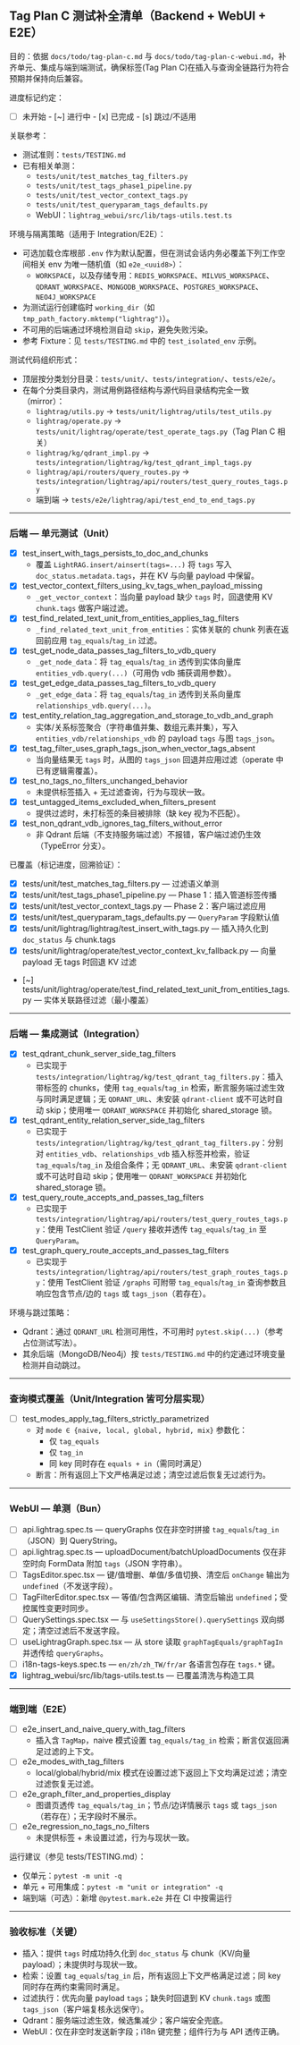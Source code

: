 ## Tag Plan C 测试补全清单（Backend + WebUI + E2E）

目的：依据 `docs/todo/tag-plan-c.md` 与 `docs/todo/tag-plan-c-webui.md`，补齐单元、集成与端到端测试，确保标签(Tag Plan C)在插入与查询全链路行为符合预期并保持向后兼容。

进度标记约定：
- [ ] 未开始  - [~] 进行中  - [x] 已完成  - [s] 跳过/不适用

关联参考：
- 测试准则：`tests/TESTING.md`
- 已有相关单测：
  - `tests/unit/test_matches_tag_filters.py`
  - `tests/unit/test_tags_phase1_pipeline.py`
  - `tests/unit/test_vector_context_tags.py`
  - `tests/unit/test_queryparam_tags_defaults.py`
  - WebUI：`lightrag_webui/src/lib/tags-utils.test.ts`

环境与隔离策略（适用于 Integration/E2E）：
- 可选加载仓库根部 `.env` 作为默认配置，但在测试会话内务必覆盖下列工作空间相关 env 为唯一随机值（如 `e2e_<uuid8>`）：
  - `WORKSPACE`，以及存储专用：`REDIS_WORKSPACE`、`MILVUS_WORKSPACE`、`QDRANT_WORKSPACE`、`MONGODB_WORKSPACE`、`POSTGRES_WORKSPACE`、`NEO4J_WORKSPACE`
- 为测试运行创建临时 `working_dir`（如 `tmp_path_factory.mktemp("lightrag")`）。
- 不可用的后端通过环境检测自动 `skip`，避免失败污染。
- 参考 Fixture：见 `tests/TESTING.md` 中的 `test_isolated_env` 示例。

测试代码组织形式：
- 顶层按分类划分目录：`tests/unit/`、`tests/integration/`、`tests/e2e/`。
- 在每个分类目录内，测试用例路径结构与源代码目录结构完全一致（mirror）：
  - `lightrag/utils.py` → `tests/unit/lightrag/utils/test_utils.py`
  - `lightrag/operate.py` → `tests/unit/lightrag/operate/test_operate_tags.py`（Tag Plan C 相关）
  - `lightrag/kg/qdrant_impl.py` → `tests/integration/lightrag/kg/test_qdrant_impl_tags.py`
  - `lightrag/api/routers/query_routes.py` → `tests/integration/lightrag/api/routers/test_query_routes_tags.py`
  - 端到端 → `tests/e2e/lightrag/api/test_end_to_end_tags.py`

---

### 后端 — 单元测试（Unit）
- [x] test_insert_with_tags_persists_to_doc_and_chunks
  - 覆盖 `LightRAG.insert/ainsert(tags=...)` 将 `tags` 写入 `doc_status.metadata.tags`，并在 KV 与向量 payload 中保留。
- [x] test_vector_context_filters_using_kv_tags_when_payload_missing
  - `_get_vector_context`：当向量 payload 缺少 `tags` 时，回退使用 KV `chunk.tags` 做客户端过滤。
- [x] test_find_related_text_unit_from_entities_applies_tag_filters
  - `_find_related_text_unit_from_entities`：实体关联的 chunk 列表在返回前应用 `tag_equals`/`tag_in` 过滤。
- [x] test_get_node_data_passes_tag_filters_to_vdb_query
  - `_get_node_data`：将 `tag_equals`/`tag_in` 透传到实体向量库 `entities_vdb.query(...)`（可用伪 vdb 捕获调用参数）。
- [x] test_get_edge_data_passes_tag_filters_to_vdb_query
  - `_get_edge_data`：将 `tag_equals`/`tag_in` 透传到关系向量库 `relationships_vdb.query(...)`。
- [x] test_entity_relation_tag_aggregation_and_storage_to_vdb_and_graph
  - 实体/关系标签聚合（字符串值并集、数组元素并集），写入 `entities_vdb/relationships_vdb` 的 payload `tags` 与图 `tags_json`。
- [x] test_tag_filter_uses_graph_tags_json_when_vector_tags_absent
  - 当向量结果无 `tags` 时，从图的 `tags_json` 回退并应用过滤（operate 中已有逻辑需覆盖）。
- [x] test_no_tags_no_filters_unchanged_behavior
  - 未提供标签插入 + 无过滤查询，行为与现状一致。
- [x] test_untagged_items_excluded_when_filters_present
  - 提供过滤时，未打标签的条目被排除（缺 key 视为不匹配）。
- [x] test_non_qdrant_vdb_ignores_tag_filters_without_error
  - 非 Qdrant 后端（不支持服务端过滤）不报错，客户端过滤仍生效（TypeError 分支）。

已覆盖（标记进度，回溯验证）：
- [x] tests/unit/test_matches_tag_filters.py — 过滤语义单测
- [x] tests/unit/test_tags_phase1_pipeline.py — Phase 1：插入管道标签传播
- [x] tests/unit/test_vector_context_tags.py — Phase 2：客户端过滤应用
- [x] tests/unit/test_queryparam_tags_defaults.py — `QueryParam` 字段默认值
 - [x] tests/unit/lightrag/lightrag/test_insert_with_tags.py — 插入持久化到 `doc_status` 与 chunk.tags
 - [x] tests/unit/lightrag/operate/test_vector_context_kv_fallback.py — 向量 payload 无 tags 时回退 KV 过滤
 - [~] tests/unit/lightrag/operate/test_find_related_text_unit_from_entities_tags.py — 实体关联路径过滤（最小覆盖）

---

### 后端 — 集成测试（Integration）
- [x] test_qdrant_chunk_server_side_tag_filters
  - 已实现于 `tests/integration/lightrag/kg/test_qdrant_tag_filters.py`：插入带标签的 chunks，使用 `tag_equals`/`tag_in` 检索，断言服务端过滤生效与同时满足逻辑；无 `QDRANT_URL`、未安装 `qdrant-client` 或不可达时自动 skip；使用唯一 `QDRANT_WORKSPACE` 并初始化 shared_storage 锁。
- [x] test_qdrant_entity_relation_server_side_tag_filters
  - 已实现于 `tests/integration/lightrag/kg/test_qdrant_tag_filters.py`：分别对 `entities_vdb`、`relationships_vdb` 插入标签并检索，验证 `tag_equals`/`tag_in` 及组合条件；无 `QDRANT_URL`、未安装 `qdrant-client` 或不可达时自动 skip；使用唯一 `QDRANT_WORKSPACE` 并初始化 shared_storage 锁。
- [x] test_query_route_accepts_and_passes_tag_filters
  - 已实现于 `tests/integration/lightrag/api/routers/test_query_routes_tags.py`：使用 TestClient 验证 `/query` 接收并透传 `tag_equals`/`tag_in` 至 `QueryParam`。
- [x] test_graph_query_route_accepts_and_passes_tag_filters
  - 已实现于 `tests/integration/lightrag/api/routers/test_graph_routes_tags.py`：使用 TestClient 验证 `/graphs` 可附带 `tag_equals`/`tag_in` 查询参数且响应包含节点/边的 `tags` 或 `tags_json`（若存在）。

环境与跳过策略：
- Qdrant：通过 `QDRANT_URL` 检测可用性，不可用时 `pytest.skip(...)`（参考占位测试写法）。
- 其余后端（MongoDB/Neo4j）按 `tests/TESTING.md` 中的约定通过环境变量检测并自动跳过。

---

### 查询模式覆盖（Unit/Integration 皆可分层实现）
- [ ] test_modes_apply_tag_filters_strictly_parametrized
  - 对 `mode ∈ {naive, local, global, hybrid, mix}` 参数化：
    - 仅 `tag_equals`
    - 仅 `tag_in`
    - 同 key 同时存在 `equals + in`（需同时满足）
  - 断言：所有返回上下文严格满足过滤；清空过滤后恢复无过滤行为。

---

### WebUI — 单测（Bun）
- [ ] api.lightrag.spec.ts — queryGraphs 仅在非空时拼接 `tag_equals`/`tag_in`（JSON）到 QueryString。
- [ ] api.lightrag.spec.ts — uploadDocument/batchUploadDocuments 仅在非空时向 FormData 附加 `tags`（JSON 字符串）。
- [ ] TagsEditor.spec.tsx — 键/值增删、单值/多值切换、清空后 `onChange` 输出为 `undefined`（不发送字段）。
- [ ] TagFilterEditor.spec.tsx — 等值/包含两区编辑、清空后输出 `undefined`；受控属性变更时同步。
- [ ] QuerySettings.spec.tsx — 与 `useSettingsStore().querySettings` 双向绑定；清空过滤后不发送字段。
- [ ] useLightragGraph.spec.tsx — 从 store 读取 `graphTagEquals/graphTagIn` 并透传给 `queryGraphs`。
- [ ] i18n-tags-keys.spec.ts — `en/zh/zh_TW/fr/ar` 各语言包存在 `tags.*` 键。
- [x] lightrag_webui/src/lib/tags-utils.test.ts — 已覆盖清洗与构造工具

---

### 端到端（E2E）
- [ ] e2e_insert_and_naive_query_with_tag_filters
  - 插入含 `TagMap`，naive 模式设置 `tag_equals/tag_in` 检索；断言仅返回满足过滤的上下文。
- [ ] e2e_modes_with_tag_filters
  - local/global/hybrid/mix 模式在设置过滤下返回上下文均满足过滤；清空过滤恢复无过滤。
- [ ] e2e_graph_filter_and_properties_display
  - 图谱页透传 `tag_equals/tag_in`；节点/边详情展示 `tags` 或 `tags_json`（若存在）；无字段时不展示。
- [ ] e2e_regression_no_tags_no_filters
  - 未提供标签 + 未设置过滤，行为与现状一致。

运行建议（参见 tests/TESTING.md）：
- 仅单元：`pytest -m unit -q`
- 单元 + 可用集成：`pytest -m "unit or integration" -q`
- 端到端（可选）：新增 `@pytest.mark.e2e` 并在 CI 中按需运行

---

### 验收标准（关键）
- 插入：提供 `tags` 时成功持久化到 `doc_status` 与 chunk（KV/向量 payload）；未提供时与现状一致。
- 检索：设置 `tag_equals`/`tag_in` 后，所有返回上下文严格满足过滤；同 key 同时存在两约束需同时满足。
- 过滤执行：优先向量 payload `tags`；缺失时回退到 KV `chunk.tags` 或图 `tags_json`（客户端复核永远保守）。
- Qdrant：服务端过滤生效，候选集减少；客户端安全兜底。
- WebUI：仅在非空时发送新字段；i18n 键完整；组件行为与 API 透传正确。


